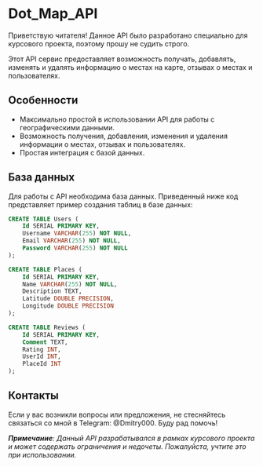# Dot_Map_API

Приветствую читателя! Данное API было разработано специально для курсового проекта, поэтому прошу не судить строго.

Этот API сервис предоставляет возможность получать, добавлять, изменять и удалять информацию о местах на карте, отзывах о местах и пользователях.

## Особенности

- Максимально простой в использовании API для работы с географическими данными.
- Возможность получения, добавления, изменения и удаления информации о местах, отзывах и пользователях.
- Простая интеграция с базой данных.

## База данных

Для работы с API необходима база данных. Приведенный ниже код представляет пример создания таблиц в базе данных:

```sql
CREATE TABLE Users (
    Id SERIAL PRIMARY KEY,
    Username VARCHAR(255) NOT NULL,
    Email VARCHAR(255) NOT NULL,
    Password VARCHAR(255) NOT NULL
);

CREATE TABLE Places (
    Id SERIAL PRIMARY KEY,
    Name VARCHAR(255) NOT NULL,
    Description TEXT,
    Latitude DOUBLE PRECISION,
    Longitude DOUBLE PRECISION
);

CREATE TABLE Reviews (
    Id SERIAL PRIMARY KEY,
    Comment TEXT,
    Rating INT,
    UserId INT,
    PlaceId INT
);
```

## Контакты

Если у вас возникли вопросы или предложения, не стесняйтесь связаться со мной в Telegram: @Dmitry000. Буду рад помочь!

***Примечание**: Данный API разрабатывался в рамках курсового проекта и может содержать ограничения и недочеты. Пожалуйста, учтите это при использовании.*
